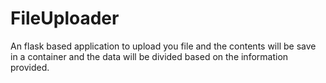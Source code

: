 # FileUploader
An flask based application to upload you file and the contents will be save in a container and the data will be divided based on the information provided.
